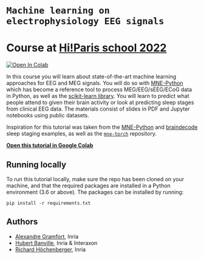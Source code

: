 # `Machine learning on electrophysiology EEG signals`

# Course at [Hi!Paris school 2022](https://ai4healthschool.org/)

[![Open In Colab](https://colab.research.google.com/assets/colab-badge.svg)](https://colab.research.google.com/github/agramfort/hiparis_ml_eeg/)

In this course you will learn about state-of-the-art machine learning approaches for EEG and MEG signals. You will do so with [MNE-Python](https://mne.tools/) which has become a reference tool to process MEG/EEG/sEEG/ECoG data in Python, as well as the [scikit-learn library](https://scikit-learn.org/). You will learn to predict what people attend to given their brain activity or look at predicting sleep stages from clinical EEG data. The materials consist of slides in PDF and Jupyter notebooks using public datasets.

Inspiration for this tutorial was taken from the [MNE-Python](https://mne.tools/stable/auto_tutorials/sample-datasets/plot_sleep.html) and [braindecode](https://braindecode.org/auto_examples/plot_sleep_staging.html) sleep staging examples, as well as the [`mne-torch`](https://github.com/mne-tools/mne-torch) repository.

[**Open this tutorial in Google Colab**](https://colab.research.google.com/github/hubertjb/dl-eeg-tutorial/blob/main/sleep_staging_physionet.ipynb)

## Running locally

To run this tutorial locally, make sure the repo has been cloned on your machine, and that the required packages are installed in a Python environment (3.6 or above). The packages can be installed by running:
```
pip install -r requirements.txt
```

## Authors

  - [Alexandre Gramfort](http://alexandre.gramfort.net/), Inria
  - [Hubert Banville](https://hubertjb.github.io/), Inria & Interaxon
  - [Richard Höchenberger](https://hoechenberger.net/), Inria
